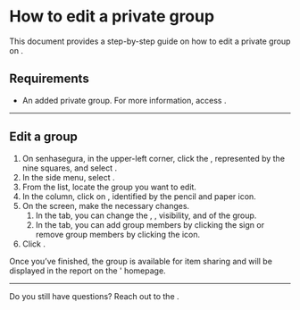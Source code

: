 # How to edit a private group 

This document provides a step-by-step guide on how to edit a private group on .

## Requirements

* An added private group. For more information, access .

***

## Edit a group

1. On senhasegura, in the upper-left corner, click the , represented by the nine squares, and select .
2. In the side menu, select .
3. From the list, locate the group you want to edit.
4. In the  column, click on , identified by the pencil and paper icon.
5. On the  screen, make the necessary changes.
    1. In the  tab, you can change the , , visibility, and  of the group.
    2. In the  tab, you can add group members by clicking the  sign or remove group members by clicking the  icon.
6. Click .



Once you’ve finished, the group is available for item sharing and will be displayed in the report on the ' homepage.


* * *

Do you still have questions? Reach out to the .